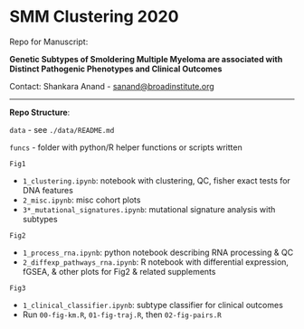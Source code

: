 # SMM Clustering 2020

Repo for Manuscript:

**Genetic Subtypes of Smoldering Multiple Myeloma are associated with Distinct Pathogenic Phenotypes and Clinical Outcomes**

Contact: Shankara Anand - sanand@broadinstitute.org

---
**Repo Structure**:

`data` - see `./data/README.md`

`funcs` - folder with python/R helper functions or scripts written

`Fig1`
* `1_clustering.ipynb`: notebook with clustering, QC, fisher exact tests for DNA features
* `2_misc.ipynb`: misc cohort plots
* `3*_mutational_signatures.ipynb`: mutational signature analysis with subtypes

`Fig2`
* `1_process_rna.ipynb`: python notebook describing RNA processing & QC
* `2_diffexp_pathways_rna.ipynb`: R notebook with differential expression, fGSEA, & other plots for Fig2 & related supplements

`Fig3`
* `1_clinical_classifier.ipynb`: subtype classifier for clinical outcomes
* Run `00-fig-km.R`, `01-fig-traj.R`, then `02-fig-pairs.R`
